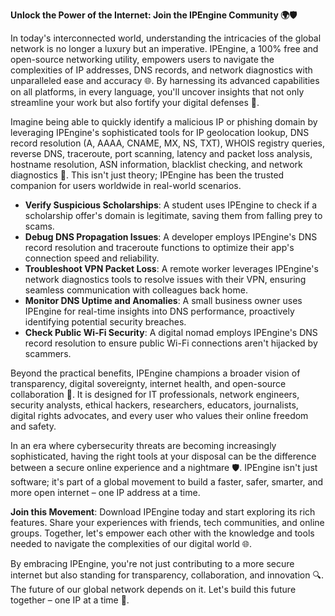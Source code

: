 **Unlock the Power of the Internet: Join the IPEngine Community 🌍🛡️**

In today's interconnected world, understanding the intricacies of the global network is no longer a luxury but an imperative. IPEngine, a 100% free and open-source networking utility, empowers users to navigate the complexities of IP addresses, DNS records, and network diagnostics with unparalleled ease and accuracy 🌐. By harnessing its advanced capabilities on all platforms, in every language, you'll uncover insights that not only streamline your work but also fortify your digital defenses 🔑.

Imagine being able to quickly identify a malicious IP or phishing domain by leveraging IPEngine's sophisticated tools for IP geolocation lookup, DNS record resolution (A, AAAA, CNAME, MX, NS, TXT), WHOIS registry queries, reverse DNS, traceroute, port scanning, latency and packet loss analysis, hostname resolution, ASN information, blacklist checking, and network diagnostics 📡. This isn't just theory; IPEngine has been the trusted companion for users worldwide in real-world scenarios.

- **Verify Suspicious Scholarships**: A student uses IPEngine to check if a scholarship offer's domain is legitimate, saving them from falling prey to scams.
- **Debug DNS Propagation Issues**: A developer employs IPEngine's DNS record resolution and traceroute functions to optimize their app's connection speed and reliability.
- **Troubleshoot VPN Packet Loss**: A remote worker leverages IPEngine's network diagnostics tools to resolve issues with their VPN, ensuring seamless communication with colleagues back home.
- **Monitor DNS Uptime and Anomalies**: A small business owner uses IPEngine for real-time insights into DNS performance, proactively identifying potential security breaches.
- **Check Public Wi-Fi Security**: A digital nomad employs IPEngine's DNS record resolution to ensure public Wi-Fi connections aren't hijacked by scammers.

Beyond the practical benefits, IPEngine champions a broader vision of transparency, digital sovereignty, internet health, and open-source collaboration 🚀. It is designed for IT professionals, network engineers, security analysts, ethical hackers, researchers, educators, journalists, digital rights advocates, and every user who values their online freedom and safety.

In an era where cybersecurity threats are becoming increasingly sophisticated, having the right tools at your disposal can be the difference between a secure online experience and a nightmare 🛡️. IPEngine isn't just software; it's part of a global movement to build a faster, safer, smarter, and more open internet – one IP address at a time.

**Join this Movement**: Download IPEngine today and start exploring its rich features. Share your experiences with friends, tech communities, and online groups. Together, let's empower each other with the knowledge and tools needed to navigate the complexities of our digital world 🌐.

By embracing IPEngine, you're not just contributing to a more secure internet but also standing for transparency, collaboration, and innovation 🔍. The future of our global network depends on it. Let's build this future together – one IP at a time 🚀.